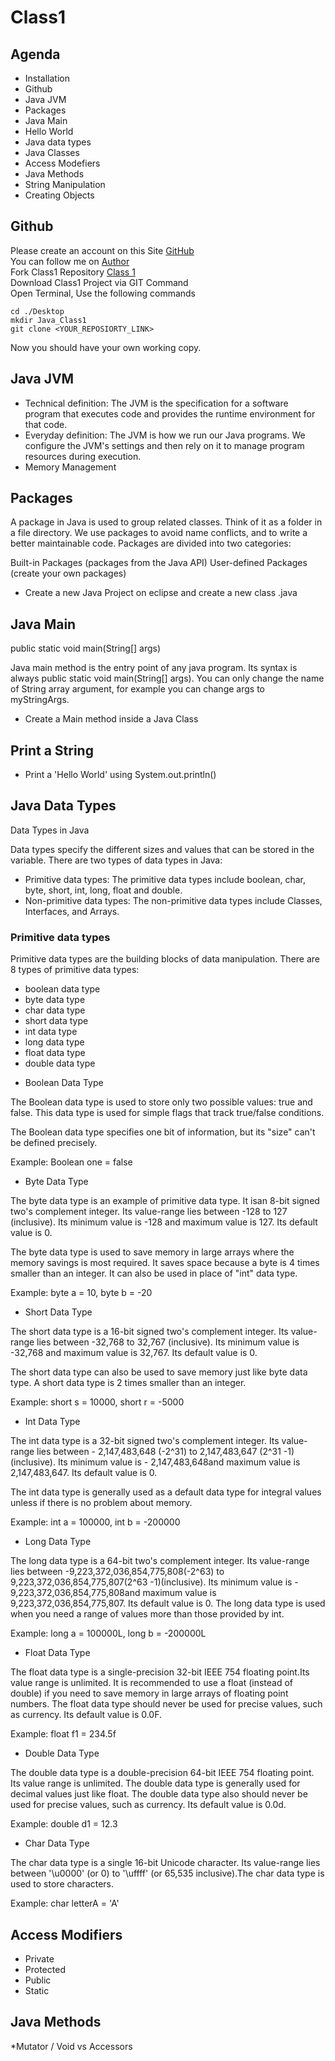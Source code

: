 # Class1

## Agenda
* Installation
* Github
* Java JVM
* Packages
* Java Main
* Hello World
* Java data types
* Java Classes
* Access Modefiers
* Java Methods
* String Manipulation
* Creating Objects

## Github
Please create an account on this Site [GitHub](https://github.com) </br> You can follow me on [Author](https://github.com/su33u1411)</br> Fork Class1 Repository [Class 1](https://github.com/su33u1411/Class1)
</br>
Download Class1 Project via GIT Command
</br>
Open Terminal, Use the following commands

```
cd ./Desktop
mkdir Java_Class1
git clone <YOUR_REPOSIORTY_LINK>

```
Now you should have your own working copy.


## Java JVM
* Technical definition: The JVM is the specification for a software program that executes code and provides the runtime environment for that code.
* Everyday definition: The JVM is how we run our Java programs. We configure the JVM's settings and then rely on it to manage program resources during execution.
* Memory Management

## Packages
A package in Java is used to group related classes. Think of it as a folder in a file directory. We use packages to avoid name conflicts, and to write a better maintainable code. Packages are divided into two categories:

Built-in Packages (packages from the Java API)
User-defined Packages (create your own packages)


* Create a new Java Project on eclipse and create a new class <ClassName>.java

## Java Main
public static void main(String[] args)

Java main method is the entry point of any java program. Its syntax is always public static void main(String[] args). You can only change the name of String array argument, for example you can change args to myStringArgs.

* Create a Main method inside a Java Class

## Print a String
* Print a 'Hello World' using System.out.println()


## Java Data Types
Data Types in Java

Data types specify the different sizes and values that can be stored in the variable. There are two types of data types in Java:

* Primitive data types: The primitive data types include boolean, char, byte, short, int, long, float and double.
* Non-primitive data types: The non-primitive data types include Classes, Interfaces, and Arrays.

### Primitive data types
Primitive data types are the building blocks of data manipulation.
There are 8 types of primitive data types:
* boolean data type
* byte data type
* char data type
* short data type
* int data type
* long data type
* float data type
* double data type

- Boolean Data Type

The Boolean data type is used to store only two possible values: true and false. This data type is used for simple flags that track true/false conditions.

The Boolean data type specifies one bit of information, but its "size" can't be defined precisely.

Example: Boolean one = false

- Byte Data Type

The byte data type is an example of primitive data type. It isan 8-bit signed two's complement integer. Its value-range lies between -128 to 127 (inclusive). Its minimum value is -128 and maximum value is 127. Its default value is 0.

The byte data type is used to save memory in large arrays where the memory savings is most required. It saves space because a byte is 4 times smaller than an integer. It can also be used in place of "int" data type.

Example: byte a = 10, byte b = -20

- Short Data Type

The short data type is a 16-bit signed two's complement integer. Its value-range lies between -32,768 to 32,767 (inclusive). Its minimum value is -32,768 and maximum value is 32,767. Its default value is 0.

The short data type can also be used to save memory just like byte data type. A short data type is 2 times smaller than an integer.

Example: short s = 10000, short r = -5000

- Int Data Type

The int data type is a 32-bit signed two's complement integer. Its value-range lies between - 2,147,483,648 (-2^31) to 2,147,483,647 (2^31 -1) (inclusive). Its minimum value is - 2,147,483,648and maximum value is 2,147,483,647. Its default value is 0.

The int data type is generally used as a default data type for integral values unless if there is no problem about memory.

Example: int a = 100000, int b = -200000

- Long Data Type

The long data type is a 64-bit two's complement integer. Its value-range lies between -9,223,372,036,854,775,808(-2^63) to 9,223,372,036,854,775,807(2^63 -1)(inclusive). Its minimum value is - 9,223,372,036,854,775,808and maximum value is 9,223,372,036,854,775,807. Its default value is 0. The long data type is used when you need a range of values more than those provided by int.

Example: long a = 100000L, long b = -200000L

- Float Data Type

The float data type is a single-precision 32-bit IEEE 754 floating point.Its value range is unlimited. It is recommended to use a float (instead of double) if you need to save memory in large arrays of floating point numbers. The float data type should never be used for precise values, such as currency. Its default value is 0.0F.

Example: float f1 = 234.5f

- Double Data Type

The double data type is a double-precision 64-bit IEEE 754 floating point. Its value range is unlimited. The double data type is generally used for decimal values just like float. The double data type also should never be used for precise values, such as currency. Its default value is 0.0d.

Example: double d1 = 12.3

- Char Data Type

The char data type is a single 16-bit Unicode character. Its value-range lies between '\u0000' (or 0) to '\uffff' (or 65,535 inclusive).The char data type is used to store characters.

Example: char letterA = 'A'

## Access Modifiers
* Private
* Protected
* Public
* Static

## Java Methods
*Mutator / Void vs Accessors